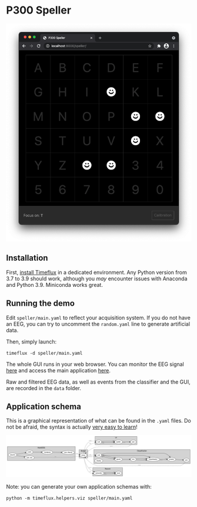 # P300 Speller

![Application screenshot](images/screenshot.png)

## Installation

First, [install Timeflux](https://pypi.org/project/timeflux/) in a dedicated environment. Any Python version from 3.7 to 3.9 should work, although you _may_ encounter issues with Anaconda and Python 3.9. Miniconda works great.

## Running the demo

Edit ``speller/main.yaml`` to reflect your acquisition system. If you do not have an EEG, you can try to uncomment the ``random.yaml`` line to generate artificial data.

Then, simply launch:

```
timeflux -d speller/main.yaml
```

The whole GUI runs in your web browser. You can monitor the EEG signal [here](http://localhost:8000/monitor) and access the main application [here](http://localhost:8000/speller).

Raw and filtered EEG data, as well as events from the classifier and the GUI, are recorded in the `data` folder.

## Application schema

This is a graphical representation of what can be found in the `.yaml` files. Do not be afraid, the syntax is actually [very easy to learn](https://doc.timeflux.io/en/stable/usage/hello_world.html)!

![Application schema](images/schema.png)

Note: you can generate your own application schemas with:

```
python -m timeflux.helpers.viz speller/main.yaml
```
